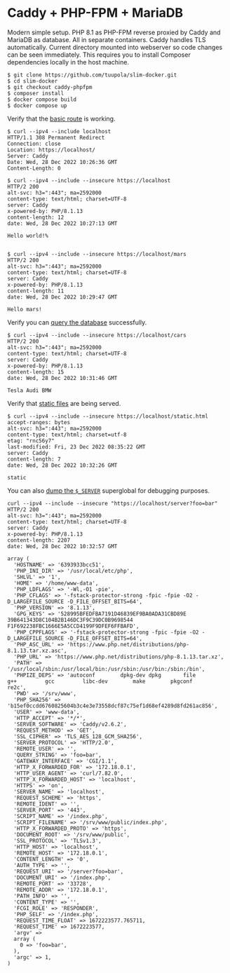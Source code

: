 # Caddy + PHP-FPM + MariaDB

Modern simple setup. PHP 8.1 as PHP-FPM reverse proxied by Caddy and MariaDB as database. All in separate containers. Caddy handles TLS automatically. Current directory mounted into webserver so code changes can be seen immediately. This requires you to install Composer dependencies locally in the host machine.

```
$ git clone https://github.com/tuupola/slim-docker.git
$ cd slim-docker
$ git checkout caddy-phpfpm
$ composer install
$ docker compose build
$ docker compose up
```

Verify that the [basic route](https://github.com/tuupola/slim-docker/blob/apache-php/app.php#L43-L51) is working.

```
$ curl --ipv4 --include localhost
HTTP/1.1 308 Permanent Redirect
Connection: close
Location: https://localhost/
Server: Caddy
Date: Wed, 28 Dec 2022 10:26:36 GMT
Content-Length: 0

$ curl --ipv4 --include --insecure https://localhost
HTTP/2 200
alt-svc: h3=":443"; ma=2592000
content-type: text/html; charset=UTF-8
server: Caddy
x-powered-by: PHP/8.1.13
content-length: 12
date: Wed, 28 Dec 2022 10:27:13 GMT

Hello world!%


$ curl --ipv4 --include --insecure https://localhost/mars
HTTP/2 200
alt-svc: h3=":443"; ma=2592000
content-type: text/html; charset=UTF-8
server: Caddy
x-powered-by: PHP/8.1.13
content-length: 11
date: Wed, 28 Dec 2022 10:29:47 GMT

Hello mars!
```

Verify you can [query the database](https://github.com/tuupola/slim-docker/blob/apache-php/app.php#L26-L41) successfully.


```
$ curl --ipv4 --include --insecure https://localhost/cars
HTTP/2 200
alt-svc: h3=":443"; ma=2592000
content-type: text/html; charset=UTF-8
server: Caddy
x-powered-by: PHP/8.1.13
content-length: 15
date: Wed, 28 Dec 2022 10:31:46 GMT

Tesla Audi BMW
```

Verify that [static files](https://github.com/tuupola/slim-docker/blob/apache-php/public/static.html) are being served.

```
$ curl --ipv4 --include --insecure https://localhost/static.html
accept-ranges: bytes
alt-svc: h3=":443"; ma=2592000
content-type: text/html; charset=utf-8
etag: "rnc56y7"
last-modified: Fri, 23 Dec 2022 08:35:22 GMT
server: Caddy
content-length: 7
date: Wed, 28 Dec 2022 10:32:26 GMT

static
```

You can also [dump the `$_SERVER`](https://github.com/tuupola/slim-docker/blob/apache-php/app.php#L17-L24) superglobal for debugging purposes.

```
curl --ipv4 --include --insecure "https://localhost/server?foo=bar"
HTTP/2 200
alt-svc: h3=":443"; ma=2592000
content-type: text/html; charset=UTF-8
server: Caddy
x-powered-by: PHP/8.1.13
content-length: 2207
date: Wed, 28 Dec 2022 10:32:57 GMT

array (
  'HOSTNAME' => '6393933bcc51',
  'PHP_INI_DIR' => '/usr/local/etc/php',
  'SHLVL' => '1',
  'HOME' => '/home/www-data',
  'PHP_LDFLAGS' => '-Wl,-O1 -pie',
  'PHP_CFLAGS' => '-fstack-protector-strong -fpic -fpie -O2 -D_LARGEFILE_SOURCE -D_FILE_OFFSET_BITS=64',
  'PHP_VERSION' => '8.1.13',
  'GPG_KEYS' => '528995BFEDFBA7191D46839EF9BA0ADA31CBD89E 39B641343D8C104B2B146DC3F9C39DC0B9698544 F1F692238FBC1666E5A5CCD4199F9DFEF6FFBAFD',
  'PHP_CPPFLAGS' => '-fstack-protector-strong -fpic -fpie -O2 -D_LARGEFILE_SOURCE -D_FILE_OFFSET_BITS=64',
  'PHP_ASC_URL' => 'https://www.php.net/distributions/php-8.1.13.tar.xz.asc',
  'PHP_URL' => 'https://www.php.net/distributions/php-8.1.13.tar.xz',
  'PATH' => '/usr/local/sbin:/usr/local/bin:/usr/sbin:/usr/bin:/sbin:/bin',
  'PHPIZE_DEPS' => 'autoconf 		dpkg-dev dpkg 		file 		g++ 		gcc 		libc-dev 		make 		pkgconf 		re2c',
  'PWD' => '/srv/www',
  'PHP_SHA256' => 'b15ef0ccdd6760825604b3c4e3e73558dcf87c75ef1d68ef4289d8fd261ac856',
  'USER' => 'www-data',
  'HTTP_ACCEPT' => '*/*',
  'SERVER_SOFTWARE' => 'Caddy/v2.6.2',
  'REQUEST_METHOD' => 'GET',
  'SSL_CIPHER' => 'TLS_AES_128_GCM_SHA256',
  'SERVER_PROTOCOL' => 'HTTP/2.0',
  'REMOTE_USER' => '',
  'QUERY_STRING' => 'foo=bar',
  'GATEWAY_INTERFACE' => 'CGI/1.1',
  'HTTP_X_FORWARDED_FOR' => '172.18.0.1',
  'HTTP_USER_AGENT' => 'curl/7.82.0',
  'HTTP_X_FORWARDED_HOST' => 'localhost',
  'HTTPS' => 'on',
  'SERVER_NAME' => 'localhost',
  'REQUEST_SCHEME' => 'https',
  'REMOTE_IDENT' => '',
  'SERVER_PORT' => '443',
  'SCRIPT_NAME' => '/index.php',
  'SCRIPT_FILENAME' => '/srv/www/public/index.php',
  'HTTP_X_FORWARDED_PROTO' => 'https',
  'DOCUMENT_ROOT' => '/srv/www/public',
  'SSL_PROTOCOL' => 'TLSv1.3',
  'HTTP_HOST' => 'localhost',
  'REMOTE_HOST' => '172.18.0.1',
  'CONTENT_LENGTH' => '0',
  'AUTH_TYPE' => '',
  'REQUEST_URI' => '/server?foo=bar',
  'DOCUMENT_URI' => '/index.php',
  'REMOTE_PORT' => '33728',
  'REMOTE_ADDR' => '172.18.0.1',
  'PATH_INFO' => '',
  'CONTENT_TYPE' => '',
  'FCGI_ROLE' => 'RESPONDER',
  'PHP_SELF' => '/index.php',
  'REQUEST_TIME_FLOAT' => 1672223577.765711,
  'REQUEST_TIME' => 1672223577,
  'argv' =>
  array (
    0 => 'foo=bar',
  ),
  'argc' => 1,
)
```